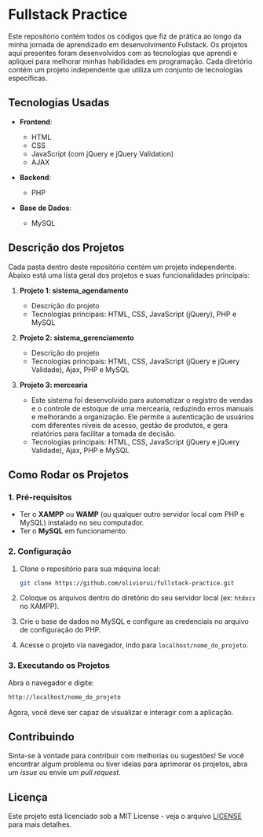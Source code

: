 # Fullstack Practice

Este repositório contém todos os códigos que fiz de prática ao longo da minha jornada de aprendizado em desenvolvimento Fullstack. Os projetos aqui presentes foram desenvolvidos com as tecnologias que aprendi e apliquei para melhorar minhas habilidades em programação. Cada diretório contém um projeto independente que utiliza um conjunto de tecnologias específicas.

## Tecnologias Usadas

- **Frontend**:
  - HTML
  - CSS
  - JavaScript (com jQuery e jQuery Validation)
  - AJAX

- **Backend**:
  - PHP

- **Base de Dados**:
  - MySQL

## Descrição dos Projetos

Cada pasta dentro deste repositório contém um projeto independente. Abaixo está uma lista geral dos projetos e suas funcionalidades principais:

1. **Projeto 1: sistema_agendamento**
   - Descrição do projeto
   - Tecnologias principais: HTML, CSS, JavaScript (jQuery), PHP e MySQL

2. **Projeto 2: sistema_gerenciamento**
   - Descrição do projeto
   - Tecnologias principais: HTML, CSS, JavaScript (jQuery e jQuery Validade), Ajax, PHP e MySQL

3. **Projeto 3: mercearia**
   - Este sistema foi desenvolvido para automatizar o registro de vendas e o controle de estoque de uma mercearia, reduzindo erros manuais e melhorando a organização. Ele permite a autenticação de usuários com diferentes níveis de acesso, gestão de produtos, e gera relatórios para facilitar a tomada de decisão.
   - Tecnologias principais: HTML, CSS, JavaScript (jQuery e jQuery Validade), Ajax, PHP e MySQL

## Como Rodar os Projetos

### 1. Pré-requisitos

- Ter o **XAMPP** ou **WAMP** (ou qualquer outro servidor local com PHP e MySQL) instalado no seu computador.
- Ter o **MySQL** em funcionamento.
  
### 2. Configuração

1. Clone o repositório para sua máquina local:
   ```bash
   git clone https://github.com/oliviorui/fullstack-practice.git
   ```

2. Coloque os arquivos dentro do diretório do seu servidor local (ex: `htdocs` no XAMPP).

3. Crie o base de dados no MySQL e configure as credenciais no arquivo de configuração do PHP.

4. Acesse o projeto via navegador, indo para `localhost/nome_do_projeto`.

### 3. Executando os Projetos

Abra o navegador e digite:
```bash
http://localhost/nome_do_projeto
```

Agora, você deve ser capaz de visualizar e interagir com a aplicação. 

## Contribuindo

Sinta-se à vontade para contribuir com melhorias ou sugestões! Se você encontrar algum problema ou tiver ideias para aprimorar os projetos, abra um *issue* ou envie um *pull request*.

## Licença

Este projeto está licenciado sob a MIT License - veja o arquivo [LICENSE](LICENSE) para mais detalhes.

